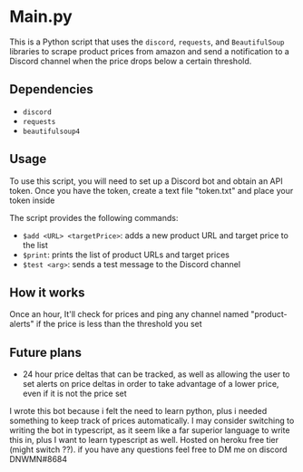 
  <body>
    <h1>Main.py</h1>
    <p>This is a Python script that uses the <code>discord</code>, <code>requests</code>, and <code>BeautifulSoup</code> libraries to scrape product prices from amazon and send a notification to a Discord channel when the price drops below a certain threshold.</p>
    <h2>Dependencies</h2>
    <ul>
      <li><code>discord</code></li>
      <li><code>requests</code></li>
      <li><code>beautifulsoup4</code></li>
    </ul>
    <h2>Usage</h2>
    <p>To use this script, you will need to set up a Discord bot and obtain an API token. Once you have the token, create a text file "token.txt" and place your token inside </p>
    <p>The script provides the following commands:</p>
    <ul>
      <li><code>$add &lt;URL&gt; &lt;targetPrice&gt;</code>: adds a new product URL and target price to the list</li>
      <li><code>$print</code>: prints the list of product URLs and target prices</li>
      <li><code>$test &lt;arg&gt;</code>: sends a test message to the Discord channel</li>
    </ul>
    <h2>How it works</h2>
    <p>Once an hour, It'll check for prices and ping any channel named "product-alerts" if the price is less than the threshold you set</p>
    <h2>Future plans</h2>
    <ul>
        <li> 24 hour price deltas that can be tracked, as well as allowing the user to set alerts on price deltas in order to take advantage of a lower price, even if it is not the price set
    </ul>
    <p>I wrote this bot because i felt the need to learn python, plus i needed something to keep track of prices automatically. I may consider switching to writing the  bot in typescript, as it seem like a far superior language to write this in, plus I want to learn typescript as well. Hosted on heroku free tier (might switch ??). if you have any questions feel free to DM me on discord DNWMN#8684 </p>

